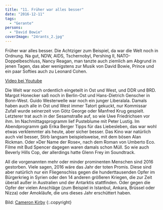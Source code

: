 ```yaml
---
title: "11. Früher war alles besser"
date: "2016-12-11"
tags:
  - "Gerante"
persons:
  - "David Bowie"
coverImage: "24rants_2.jpg"
---
```


Früher war alles besser. Die Achtziger zum Beispiel, da war die Welt noch in Ordnung. Na gut, NDW, AIDS, Tschernobyl, Pershing II, NATO-Doppelbeschluss, Nancy Reagan, man tanzte auch ziemlich am Abgrund in jenen Tagen, das aber wenigstens zur Musik von David Bowie, Prince und ein paar Softies auch zu Leonard Cohen.

<a href="https://www.youtube.com/watch?v=CXKHRblXzEg">Video bei Youtube</a>

Die Welt war noch ordentlich eingeteilt in Ost und West, und DDR und BRD. Margot Honecker saß noch in Berlin-Ost und Hans-Dietrich Genscher in Bonn-West. Guido Westerwelle war noch ein junger Liberalala. Damals haben auch alle in Ost und West immer Tatort gekuckt, nur Kommissar Zufall wurde seinerzeit von Götz George oder Manfred Krug gespielt. Letzterer trat auch in der Sesamstraße auf, so wie Uwe Friedrichsen vor ihm. Im Nachmittagsprogramm lief Pusteblume mit Peter Lustig. Im Abendprogramm gab Erika Berger Tipps für das Liebesleben, das war wohl etwas verklemmter als heute, aber sicher besser. Das Kino war natürlich auch viel besser, Stirb langsam beispielsweise, mit dem bösen Alan Rickman. Oder »Der Name der Rose«, nach dem Roman von Umberto Eco. Filme mit Bud Spencer dagegen waren damals schon Müll. So wie auch Beverly Hills Cop, der allerdings hatte Glenn Frey im Soundtrack.

All die vorgenannten mehr oder minder prominenten Menschen sind 2016 gestorben. Viele sagen, 2016 wäre das Jahr der toten Promis. Diese sind aber natürlich nur ein Fliegenschiss gegen die hunderttausenden Opfer im Bürgerkrieg in Syrien oder den 14 anderen größeren Kriegen, die zur Zeit überall außer in Australien und der Antarktis stattfinden. Oder gegen die Opfer der vielen Anschläge (zum Beispiel in Istanbul, Ankara, Brüssel oder Nizza) oder Amokläufe, die uns dieses Jahr erschüttert haben.



Bild:  [Cameron Kirby](https://unsplash.com/@ckirby) {:.copyright}
